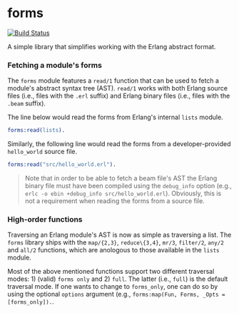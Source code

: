 forms
=====
[![Build Status](https://travis-ci.org/efcasado/forms.svg?branch=master)](https://travis-ci.org/efcasado/forms)

A simple library that simplifies working with the Erlang abstract format.

### Fetching a module's forms

The `forms` module features a `read/1` function that can be used to fetch a module's abstract syntax tree (AST).
`read/1` works with both Erlang source files (i.e., files with the `.erl` suffix) and Erlang binary files
(i.e., files with the `.beam` suffix).

The line below would read the forms from Erlang's internal `lists` module.

```erl
forms:read(lists).
```

Similarly, the following line would read the forms from a developer-provided `hello_world` source file.

```erl
forms:read("src/hello_world.erl").
```


> Note that in order to be able to fetch a beam file's AST the Erlang binary file must have been compiled using the
> `debug_info` option (e.g., `erlc -o ebin +debug_info src/hello_world.erl`). Obviously, this is not a requirement
> when reading the forms from a source file.


### High-order functions

Traversing an Erlang module's AST is now as simple as traversing a list.
The `forms` library ships with the `map/{2,3}`, `reduce\{3,4}`, `mr/3`, `filter/2`, `any/2` and `all/2` functions,
which are anologous to those available in the `lists` module.

Most of the above mentioned functions support two different traversal modes: 1) (valid) `forms only` and 2) `full`.
The latter (i.e., `full`) is the default traversal mode. If one wants to change to `forms_only`, one can do so by using the
optional `options` argument (e.g., `forms:map(Fun, Forms, _Opts = [forms_only]).`.

